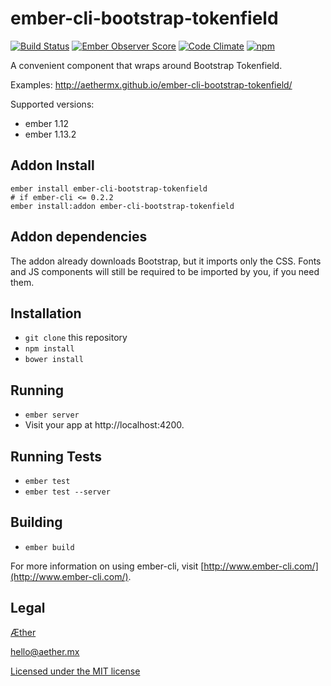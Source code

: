 # ember-cli-bootstrap-tokenfield

[![Build Status](https://travis-ci.org/aethermx/ember-cli-bootstrap-tokenfield.svg?branch=master)](https://travis-ci.org/aethermx/ember-cli-bootstrap-tokenfield)
[![Ember Observer Score](http://emberobserver.com/badges/ember-cli-bootstrap-tokenfield.svg)](http://emberobserver.com/addons/ember-cli-bootstrap-tokenfield)
[![Code Climate](https://codeclimate.com/github/aethermx/ember-cli-bootstrap-tokenfield/badges/gpa.svg)](https://codeclimate.com/github/aethermx/ember-cli-bootstrap-tokenfield)
[![npm](https://img.shields.io/npm/dm/ember-cli-bootstrap-tokenfield.svg)](https://www.npmjs.com/package/ember-cli-bootstrap-tokenfield)


A convenient component that wraps around Bootstrap Tokenfield.

Examples: http://aethermx.github.io/ember-cli-bootstrap-tokenfield/

Supported versions:

 * ember 1.12
 * ember 1.13.2

## Addon Install 

    ember install ember-cli-bootstrap-tokenfield
    # if ember-cli <= 0.2.2
    ember install:addon ember-cli-bootstrap-tokenfield

## Addon dependencies

The addon already downloads Bootstrap, but it imports only the CSS. Fonts and
JS components will still be required to be imported by you, if you need them. 

## Installation

* `git clone` this repository
* `npm install`
* `bower install`

## Running

* `ember server`
* Visit your app at http://localhost:4200.

## Running Tests

* `ember test`
* `ember test --server`

## Building

* `ember build`

For more information on using ember-cli, visit [http://www.ember-cli.com/](http://www.ember-cli.com/).

## Legal

[Æther](http://aether.mx/)

hello@aether.mx

[Licensed under the MIT license](http://opensource.org/licenses/mit-license.php)

